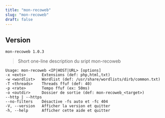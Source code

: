 ```yaml
---
title: "mon-recoweb"
slug: "mon-recoweb"
draft: false
---
```


## Version
`mon-recoweb 1.0.3`

> Short one-line description du sript mon-recoweb

```text
Usage: mon-recoweb <IP|HOST|URL> [options]
-x <exts>       Extensions (def: php,html,txt)
-w <wordlist>   Wordlist (def: /usr/share/wordlists/dirb/common.txt)
-T <threads>    Threads ffuf (def: 40)
-p <rate>       Tempo ffuf (ex: 50ms)
-o <outdir>     Dossier de sortie (def: mon-recoweb_<target>)
--http | --https
--no-filters    Désactive -fs auto et -fc 404
-V, --version   Afficher la version et quitter
-h, --help      Afficher cette aide et quitter
```

